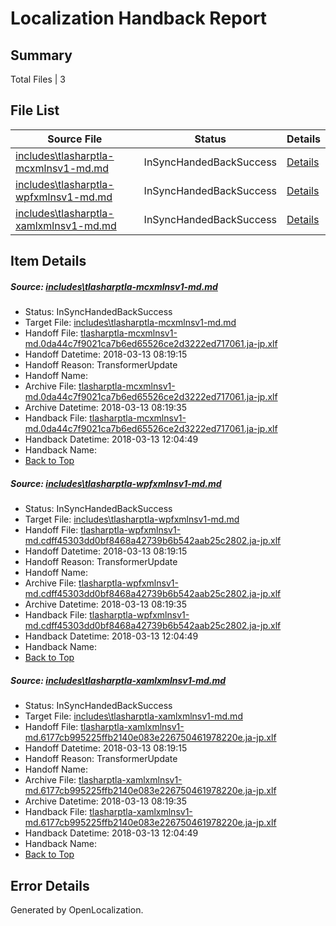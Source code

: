 # <a name='report-top'></a> Localization Handback Report

## Summary
 Total Files | 3

## File List
 Source File | Status | Details 
 ----------- | ------ | ------- 
 [includes\tlasharptla-mcxmlnsv1-md.md](https://github.com/OpenLocalizationTestOrg/docs/blob/75444267cc262dcdfc807db05b2441b78c986800/includes/tlasharptla-mcxmlnsv1-md.md) | InSyncHandedBackSuccess | [Details](#a65e132accc7510c15ea9d978615ca3ec85609f633360)
 [includes\tlasharptla-wpfxmlnsv1-md.md](https://github.com/OpenLocalizationTestOrg/docs/blob/75444267cc262dcdfc807db05b2441b78c986800/includes/tlasharptla-wpfxmlnsv1-md.md) | InSyncHandedBackSuccess | [Details](#d500fed6406e8099675eaeef603547fd6d944da233447)
 [includes\tlasharptla-xamlxmlnsv1-md.md](https://github.com/OpenLocalizationTestOrg/docs/blob/75444267cc262dcdfc807db05b2441b78c986800/includes/tlasharptla-xamlxmlnsv1-md.md) | InSyncHandedBackSuccess | [Details](#619eb03b764c4769323d297f4cc3ad49f74286b833451)

## Item Details
##### <a name='a65e132accc7510c15ea9d978615ca3ec85609f633360'></a> Source: [includes\tlasharptla-mcxmlnsv1-md.md](https://github.com/OpenLocalizationTestOrg/docs/blob/75444267cc262dcdfc807db05b2441b78c986800/includes/tlasharptla-mcxmlnsv1-md.md)
* Status: InSyncHandedBackSuccess
* Target File: [includes\tlasharptla-mcxmlnsv1-md.md](https://github.com/OpenLocalizationTestOrg/docs.ja-jp/blob/4948b90012fdd16fe2ee32a7b8e002f73060ac75/includes/tlasharptla-mcxmlnsv1-md.md)
* Handoff File: [tlasharptla-mcxmlnsv1-md.0da44c7f9021ca7b6ed65526ce2d3222ed717061.ja-jp.xlf](https://github.com/OpenLocalizationTestOrg/docs.handoff/blob/f1dfdd4343065387e6dfae6df4bbbce09759d5dc/ol-handoff/OpenLocalizationTestOrg/docs.ja-jp/master/includes/tlasharptla-mcxmlnsv1-md.0da44c7f9021ca7b6ed65526ce2d3222ed717061.ja-jp.xlf)
* Handoff Datetime: 2018-03-13 08:19:15
* Handoff Reason: TransformerUpdate
* Handoff Name: 
* Archive File: [tlasharptla-mcxmlnsv1-md.0da44c7f9021ca7b6ed65526ce2d3222ed717061.ja-jp.xlf](https://github.com/OpenLocalizationTestOrg/docs.handoff/blob/c8aeb49a94f0b461a3e8b30ee38a9459f4c218ca/ol-archive/OpenLocalizationTestOrg/docs.ja-jp/master/includes/tlasharptla-mcxmlnsv1-md.0da44c7f9021ca7b6ed65526ce2d3222ed717061.ja-jp.xlf)
* Archive Datetime: 2018-03-13 08:19:35
* Handback File: [tlasharptla-mcxmlnsv1-md.0da44c7f9021ca7b6ed65526ce2d3222ed717061.ja-jp.xlf](https://github.com/OpenLocalizationTestOrg/docs.handback/blob/296cfe4053d61f2e7d3bc22748d9156d6f830a1a/ol-handback/OpenLocalizationTestOrg/docs.ja-jp/master/includes/tlasharptla-mcxmlnsv1-md.0da44c7f9021ca7b6ed65526ce2d3222ed717061.ja-jp.xlf)
* Handback Datetime: 2018-03-13 12:04:49
* Handback Name: 
* [Back to Top](#report-top)

##### <a name='d500fed6406e8099675eaeef603547fd6d944da233447'></a> Source: [includes\tlasharptla-wpfxmlnsv1-md.md](https://github.com/OpenLocalizationTestOrg/docs/blob/75444267cc262dcdfc807db05b2441b78c986800/includes/tlasharptla-wpfxmlnsv1-md.md)
* Status: InSyncHandedBackSuccess
* Target File: [includes\tlasharptla-wpfxmlnsv1-md.md](https://github.com/OpenLocalizationTestOrg/docs.ja-jp/blob/4948b90012fdd16fe2ee32a7b8e002f73060ac75/includes/tlasharptla-wpfxmlnsv1-md.md)
* Handoff File: [tlasharptla-wpfxmlnsv1-md.cdff45303dd0bf8468a42739b6b542aab25c2802.ja-jp.xlf](https://github.com/OpenLocalizationTestOrg/docs.handoff/blob/f1dfdd4343065387e6dfae6df4bbbce09759d5dc/ol-handoff/OpenLocalizationTestOrg/docs.ja-jp/master/includes/tlasharptla-wpfxmlnsv1-md.cdff45303dd0bf8468a42739b6b542aab25c2802.ja-jp.xlf)
* Handoff Datetime: 2018-03-13 08:19:15
* Handoff Reason: TransformerUpdate
* Handoff Name: 
* Archive File: [tlasharptla-wpfxmlnsv1-md.cdff45303dd0bf8468a42739b6b542aab25c2802.ja-jp.xlf](https://github.com/OpenLocalizationTestOrg/docs.handoff/blob/c8aeb49a94f0b461a3e8b30ee38a9459f4c218ca/ol-archive/OpenLocalizationTestOrg/docs.ja-jp/master/includes/tlasharptla-wpfxmlnsv1-md.cdff45303dd0bf8468a42739b6b542aab25c2802.ja-jp.xlf)
* Archive Datetime: 2018-03-13 08:19:35
* Handback File: [tlasharptla-wpfxmlnsv1-md.cdff45303dd0bf8468a42739b6b542aab25c2802.ja-jp.xlf](https://github.com/OpenLocalizationTestOrg/docs.handback/blob/296cfe4053d61f2e7d3bc22748d9156d6f830a1a/ol-handback/OpenLocalizationTestOrg/docs.ja-jp/master/includes/tlasharptla-wpfxmlnsv1-md.cdff45303dd0bf8468a42739b6b542aab25c2802.ja-jp.xlf)
* Handback Datetime: 2018-03-13 12:04:49
* Handback Name: 
* [Back to Top](#report-top)

##### <a name='619eb03b764c4769323d297f4cc3ad49f74286b833451'></a> Source: [includes\tlasharptla-xamlxmlnsv1-md.md](https://github.com/OpenLocalizationTestOrg/docs/blob/75444267cc262dcdfc807db05b2441b78c986800/includes/tlasharptla-xamlxmlnsv1-md.md)
* Status: InSyncHandedBackSuccess
* Target File: [includes\tlasharptla-xamlxmlnsv1-md.md](https://github.com/OpenLocalizationTestOrg/docs.ja-jp/blob/4948b90012fdd16fe2ee32a7b8e002f73060ac75/includes/tlasharptla-xamlxmlnsv1-md.md)
* Handoff File: [tlasharptla-xamlxmlnsv1-md.6177cb995225ffb2140e083e226750461978220e.ja-jp.xlf](https://github.com/OpenLocalizationTestOrg/docs.handoff/blob/f1dfdd4343065387e6dfae6df4bbbce09759d5dc/ol-handoff/OpenLocalizationTestOrg/docs.ja-jp/master/includes/tlasharptla-xamlxmlnsv1-md.6177cb995225ffb2140e083e226750461978220e.ja-jp.xlf)
* Handoff Datetime: 2018-03-13 08:19:15
* Handoff Reason: TransformerUpdate
* Handoff Name: 
* Archive File: [tlasharptla-xamlxmlnsv1-md.6177cb995225ffb2140e083e226750461978220e.ja-jp.xlf](https://github.com/OpenLocalizationTestOrg/docs.handoff/blob/c8aeb49a94f0b461a3e8b30ee38a9459f4c218ca/ol-archive/OpenLocalizationTestOrg/docs.ja-jp/master/includes/tlasharptla-xamlxmlnsv1-md.6177cb995225ffb2140e083e226750461978220e.ja-jp.xlf)
* Archive Datetime: 2018-03-13 08:19:35
* Handback File: [tlasharptla-xamlxmlnsv1-md.6177cb995225ffb2140e083e226750461978220e.ja-jp.xlf](https://github.com/OpenLocalizationTestOrg/docs.handback/blob/296cfe4053d61f2e7d3bc22748d9156d6f830a1a/ol-handback/OpenLocalizationTestOrg/docs.ja-jp/master/includes/tlasharptla-xamlxmlnsv1-md.6177cb995225ffb2140e083e226750461978220e.ja-jp.xlf)
* Handback Datetime: 2018-03-13 12:04:49
* Handback Name: 
* [Back to Top](#report-top)


## Error Details

Generated by OpenLocalization.
